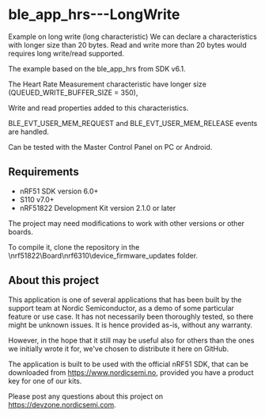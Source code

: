 ble_app_hrs---LongWrite
=======================

Example on long write (long characteristic)
We can declare a characteristics with longer size than 20 bytes. Read and write more than 20 bytes would requires long write/read supported. 

The example based on the ble_app_hrs from SDK v6.1.

The Heart Rate Measurement characteristic have longer size (QUEUED_WRITE_BUFFER_SIZE = 350), 

Write and read properties added to this characteristics.

BLE_EVT_USER_MEM_REQUEST and BLE_EVT_USER_MEM_RELEASE events are handled. 

Can be tested with the Master Control Panel on PC or Android. 

Requirements
------------
- nRF51 SDK version 6.0+
- S110 v7.0+
- nRF51822 Development Kit version 2.1.0 or later

The project may need modifications to work with other versions or other boards. 

To compile it, clone the repository in the \nrf51822\Board\nrf6310\device_firmware_updates folder.

About this project
------------------
This application is one of several applications that has been built by the support team at Nordic Semiconductor, as a demo of some particular feature or use case. It has not necessarily been thoroughly tested, so there might be unknown issues. It is hence provided as-is, without any warranty. 

However, in the hope that it still may be useful also for others than the ones we initially wrote it for, we've chosen to distribute it here on GitHub. 

The application is built to be used with the official nRF51 SDK, that can be downloaded from https://www.nordicsemi.no, provided you have a product key for one of our kits.

Please post any questions about this project on https://devzone.nordicsemi.com.
